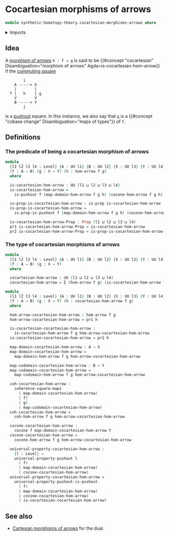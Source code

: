 # Cocartesian morphisms of arrows

```agda
module synthetic-homotopy-theory.cocartesian-morphisms-arrows where
```

<details><summary>Imports</summary>

```agda
open import foundation.commuting-squares-of-maps
open import foundation.dependent-pair-types
open import foundation.morphisms-arrows
open import foundation.propositions
open import foundation.universe-levels

open import synthetic-homotopy-theory.cocones-under-spans
open import synthetic-homotopy-theory.pushouts
open import synthetic-homotopy-theory.universal-property-pushouts
```

</details>

## Idea

A [morphism of arrows](foundation.morphisms-arrows.md) `h : f → g` is said to be
{{#concept "cocartesian" Disambiguation="morphism of arrows" Agda=is-cocartesian-hom-arrow}}
if the [commuting square](foundation-core.commuting-squares-of-maps.md)

```text
        i
    A -----> X
    |        |
  f |   h    | g
    V        V
    B -----> Y
        j
```

is a [pushout](synthetic-homotopy-theory.pushouts.md) square. In this instance,
we also say that `g` is a
{{#concept "cobase change" Disambiguation="maps of types"}} of `f`.

## Definitions

### The predicate of being a cocartesian morphism of arrows

```agda
module _
  {l1 l2 l3 l4 : Level} {A : UU l1} {B : UU l2} {X : UU l3} {Y : UU l4}
  (f : A → B) (g : X → Y) (h : hom-arrow f g)
  where

  is-cocartesian-hom-arrow : UU (l1 ⊔ l2 ⊔ l3 ⊔ l4)
  is-cocartesian-hom-arrow =
    is-pushout f (map-domain-hom-arrow f g h) (cocone-hom-arrow f g h)

  is-prop-is-cocartesian-hom-arrow : is-prop is-cocartesian-hom-arrow
  is-prop-is-cocartesian-hom-arrow =
    is-prop-is-pushout f (map-domain-hom-arrow f g h) (cocone-hom-arrow f g h)

  is-cocartesian-hom-arrow-Prop : Prop (l1 ⊔ l2 ⊔ l3 ⊔ l4)
  pr1 is-cocartesian-hom-arrow-Prop = is-cocartesian-hom-arrow
  pr2 is-cocartesian-hom-arrow-Prop = is-prop-is-cocartesian-hom-arrow
```

### The type of cocartesian morphisms of arrows

```agda
module _
  {l1 l2 l3 l4 : Level} {A : UU l1} {B : UU l2} {X : UU l3} {Y : UU l4}
  (f : A → B) (g : X → Y)
  where

  cocartesian-hom-arrow : UU (l1 ⊔ l2 ⊔ l3 ⊔ l4)
  cocartesian-hom-arrow = Σ (hom-arrow f g) (is-cocartesian-hom-arrow f g)

module _
  {l1 l2 l3 l4 : Level} {A : UU l1} {B : UU l2} {X : UU l3} {Y : UU l4}
  (f : A → B) (g : X → Y) (h : cocartesian-hom-arrow f g)
  where

  hom-arrow-cocartesian-hom-arrow : hom-arrow f g
  hom-arrow-cocartesian-hom-arrow = pr1 h

  is-cocartesian-cocartesian-hom-arrow :
    is-cocartesian-hom-arrow f g hom-arrow-cocartesian-hom-arrow
  is-cocartesian-cocartesian-hom-arrow = pr2 h

  map-domain-cocartesian-hom-arrow : A → X
  map-domain-cocartesian-hom-arrow =
    map-domain-hom-arrow f g hom-arrow-cocartesian-hom-arrow

  map-codomain-cocartesian-hom-arrow : B → Y
  map-codomain-cocartesian-hom-arrow =
    map-codomain-hom-arrow f g hom-arrow-cocartesian-hom-arrow

  coh-cocartesian-hom-arrow :
    coherence-square-maps
      ( map-domain-cocartesian-hom-arrow)
      ( f)
      ( g)
      ( map-codomain-cocartesian-hom-arrow)
  coh-cocartesian-hom-arrow =
    coh-hom-arrow f g hom-arrow-cocartesian-hom-arrow

  cocone-cocartesian-hom-arrow :
    cocone f map-domain-cocartesian-hom-arrow Y
  cocone-cocartesian-hom-arrow =
    cocone-hom-arrow f g hom-arrow-cocartesian-hom-arrow

  universal-property-cocartesian-hom-arrow :
    {l : Level} →
    universal-property-pushout l
      ( f)
      ( map-domain-cocartesian-hom-arrow)
      ( cocone-cocartesian-hom-arrow)
  universal-property-cocartesian-hom-arrow =
    universal-property-pushout-is-pushout
      ( f)
      ( map-domain-cocartesian-hom-arrow)
      ( cocone-cocartesian-hom-arrow)
      ( is-cocartesian-cocartesian-hom-arrow)
```

## See also

- [Cartesian morphisms of arrows](foundation.cartesian-morphisms-arrows.md) for
  the dual.

